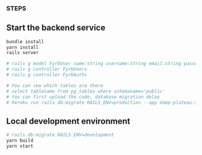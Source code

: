 ### STEPS

## Start the backend service
```bash
bundle install
yarn install
rails server

# rails g model FyrbUser name:string username:string email:string password_digest:string
# rails g controller FyrbUsers
# rails g controller FyrbAuths

# You can see which tables are there
# select tablename from pg_tables where schemaname='public'
# You can first upload the code, database migration delay
# heroku run rails db:migrate RAILS_ENV=production --app damp-plateau-39759

```

## Local development environment
```bash
# rails db:migrate RAILS_ENV=development
yarn build
yarn start

```
